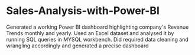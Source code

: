 # Sales-Analysis-with-Power-BI
Generated a working Power BI dashboard highlighting company's Revenue Trends monthly and yearly.
Used an Excel dataset and analysed it by running SQL queries in MYSQL workbench. Did required data cleaning and wrangling accordingly and generated a precise dashboard
